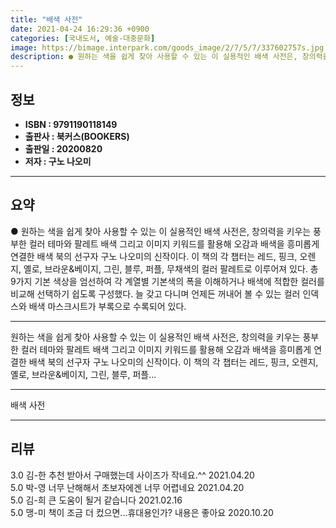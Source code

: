 ```yaml
---
title: "배색 사전"
date: 2021-04-24 16:29:36 +0900
categories: [국내도서, 예술-대중문화]
image: https://bimage.interpark.com/goods_image/2/7/5/7/337602757s.jpg
description: ● 원하는 색을 쉽게 찾아 사용할 수 있는 이 실용적인 배색 사전은, 창의력을 키우는 풍부한 컬러 테마와 팔레트 배색 그리고 이미지 키워드를 활용해 오감과 배색을 흥미롭게 연결한 배색 북의 선구자 구노 나오미의 신작이다. 이 책의 각 챕터는 레드, 핑크, 오렌지, 옐로, 브라운&베이지
---
```


## **정보**

- **ISBN : 9791190118149**
- **출판사 : 북커스(BOOKERS)**
- **출판일 : 20200820**
- **저자 : 구노 나오미**

------



## **요약**

●  원하는 색을 쉽게 찾아 사용할 수 있는 이 실용적인 배색 사전은, 창의력을 키우는 풍부한 컬러 테마와 팔레트 배색 그리고 이미지 키워드를 활용해 오감과 배색을 흥미롭게 연결한 배색 북의 선구자 구노 나오미의 신작이다. 이 책의 각 챕터는 레드, 핑크, 오렌지, 옐로, 브라운&베이지, 그린, 블루, 퍼플, 무채색의 컬러 팔레트로 이루어져 있다. 총 9가지 기본 색상을 엄선하여 각 계열별 기본색의 폭을 이해하거나 배색에 적합한 컬러를 비교해 선택하기 쉽도록 구성했다. 늘 갖고 다니며 언제든 꺼내어 볼 수 있는 컬러 인덱스와 배색 마스크시트가 부록으로 수록되어 있다.

------

원하는 색을 쉽게 찾아 사용할 수 있는 이 실용적인 배색 사전은, 창의력을 키우는 풍부한 컬러 테마와 팔레트 배색 그리고 이미지 키워드를 활용해 오감과 배색을 흥미롭게 연결한 배색 북의 선구자 구노 나오미의 신작이다. 이 책의 각 챕터는 레드, 핑크, 오렌지, 옐로, 브라운&베이지, 그린, 블루, 퍼플... 

------


배색 사전 

------


## **리뷰** 

3.0 김-한 추천 받아서 구매했는데 사이즈가 작네요.^^  2021.04.20 <br/>5.0 박-영 너무 난해해서 초보자에겐 너무 어렵네요 2021.04.20 <br/>5.0 김-희 큰 도움이 될거 같습니다 2021.02.16 <br/>5.0 맹-미 책이 조금 더 컸으면...휴대용인가?
내용은 좋아요 2020.10.20 <br/>